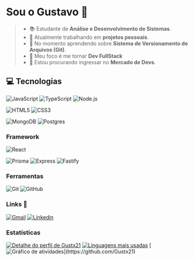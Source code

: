 # Sou o Gustavo 🤟
> * 📚 Estudante de **Análise e Desenvolvimento de Sistemas**.
> * 📂 Atualmente trabalhando em __projetos pessoais__.
> * 📖 No momento aprendendo sobre **Sistema de Versionamento de Arquivos (Git)**.
> * 🎯 Meu foco é me tornar **Dev FullStack**
> * 📌 Estou procurando ingressar no **Mercado de Devs**.

## 💻 Tecnologias
 ![JavaScript](https://img.shields.io/badge/-JavaScript-000000?style=for-the-badge&logo=javascript&logoColor=f5ec42)
 ![TypeScript](https://img.shields.io/badge/-TypeScript-000000?style=for-the-badge&logo=typescript&logoColor=0e81ed)
 ![Node.js](https://img.shields.io/badge/-Node.js-000000?style=for-the-badge&logo=node.js&logoColor=4ba12f)
 
 ![HTML5](https://img.shields.io/badge/-HTML5-000000?style=for-the-badge&logo=HTML5&logoColor=ed5c0e)
 ![CSS3](https://img.shields.io/badge/-CSS3-000000?style=for-the-badge&logo=CSS3&logoColor=0e81ed)
 
 ![MongoDB](https://img.shields.io/badge/-MongoDB-000000?style=for-the-badge&logo=mongodb&logoColor=306820)
 ![Postgres](https://img.shields.io/badge/-Postgres-000000?style=for-the-badge&logo=postgresql&logoColor=26a5bf)
 
### Framework
 ![React](https://img.shields.io/badge/-ReactJS-000000?style=for-the-badge&logo=react&logoColor=26a5bf)
 
 ![Prisma](https://img.shields.io/badge/-Prisma-000000?style=for-the-badge&logo=prisma&logoColor=26a5bf)
 ![Express](https://img.shields.io/badge/-Express-000000?style=for-the-badge&logo=express&logoColor=C468DB)
 ![Fastify](https://img.shields.io/badge/-Fastify-000000?style=for-the-badge&logo=fastify&logoColor=26a5bf)

### Ferramentas
 ![Git](https://img.shields.io/badge/-Git-000000?style=for-the-badge&logo=git&logoColor=bf230f)
 ![GitHub](https://img.shields.io/badge/-GitHub-000000?style=for-the-badge&logo=github&logoColor=fff)

### Links 🔗
 [![Gmail](https://img.shields.io/badge/Gmail-D14836?style=for-the-badge&logo=gmail&logoColor=white)](mailto://gugamathiaz12@gmail.com)
 [![Linkedin](https://img.shields.io/badge/LinkedIn-0077B5?style=for-the-badge&logo=linkedin&logoColor=white)](https://www.linkedin.com/in/Gustx21)

### Estatísticas
 [![Detalhe do perfil de Gustx21](https://github-readme-stats.vercel.app/api?username=gustx21&show_icons=true&theme=github_dark&include_all_commits=true&count_private=true)](https://github.com/Gustx21)
 [![Linguagens mais usadas](https://github-readme-stats.vercel.app/api/top-langs/?username=gustx21&layout=compact&langs_count=7&theme=github_dark)](https://github.com/Gustx21)
 [![Gráfico de atividades](https://github-readme-activity-graph.vercel.app/graph?username=gustx21&radius=16&theme=react&area=true&order=5")](https://github.com/Gustx21)

